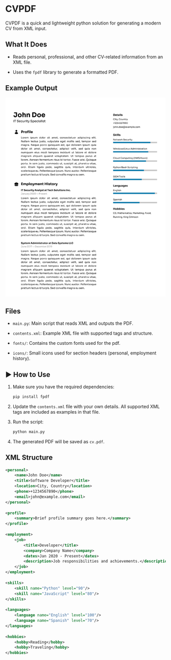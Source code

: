 
# CVPDF

CVPDF is a quick and lightweight python solution for generating a modern CV from XML input.

## What It Does

-   Reads personal, professional, and other CV-related information from an XML file.
    
-   Uses the `fpdf` library to generate a formatted PDF.
    
## Example Output

 ![Example output](output.png)
        

## Files

-   `main.py`: Main script that reads XML and outputs the PDF.
    
-   `contents.xml`: Example XML file with supported tags and structure.
    
-   `fonts/`: Contains the custom fonts used for the pdf.
    
-   `icons/`: Small icons used for section headers (personal, employment history).

    
## ▶️ How to Use

1. Make sure you have the required dependencies:

    ```bash
    pip install fpdf
    ```

2. Update the `contents.xml` file with your own details. All supported XML tags are included as examples in that file.

3. Run the script:

    ```bash
    python main.py
    ```

4. The generated PDF will be saved as `cv.pdf`.

## XML Structure

```xml
<personal>
    <name>John Doe</name>
    <title>Software Developer</title>
    <location>City, Country</location>
    <phone>+1234567890</phone>
    <email>john@example.com</email>
</personal>

<profile>
    <summary>Brief profile summary goes here.</summary>
</profile>

<employment>
    <job>
        <title>Developer</title>
        <company>Company Name</company>
        <dates>Jan 2020 - Present</dates>
        <description>Job responsibilities and achievements.</description>
    </job>
</employment>

<skills>
    <skill name="Python" level="90"/>
    <skill name="JavaScript" level="80"/>
</skills>

<languages>
    <language name="English" level="100"/>
    <language name="Spanish" level="70"/>
</languages>

<hobbies>
    <hobby>Reading</hobby>
    <hobby>Traveling</hobby>
</hobbies>
